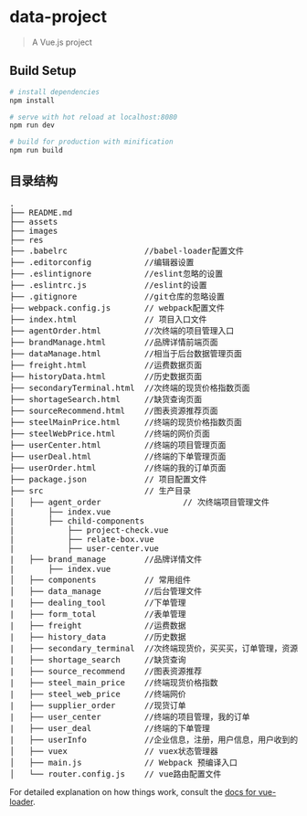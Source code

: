 # data-project

> A Vue.js project

## Build Setup

``` bash
# install dependencies
npm install

# serve with hot reload at localhost:8080
npm run dev

# build for production with minification
npm run build
```

## 目录结构
<pre>
.
├── README.md           
├── assets               
├── images
├── res              		
├── .babelrc          		//babel-loader配置文件
├── .editorconfig           //编辑器设置
├── .eslintignore           //eslint忽略的设置
├── .eslintrc.js            //eslint的设置
├── .gitignore              //git仓库的忽略设置
├── webpack.config.js  		// webpack配置文件
├── index.html         		// 项目入口文件
├── agentOrder.html         //次终端的项目管理入口
├── brandManage.html        //品牌详情前端页面
├── dataManage.html         //相当于后台数据管理页面
├── freight.html            //运费数据页面
├── historyData.html        //历史数据页面
├── secondaryTerminal.html  //次终端的现货价格指数页面
├── shortageSearch.html     //缺货查询页面
├── sourceRecommend.html    //图表资源推荐页面
├── steelMainPrice.html     //终端的现货价格指数页面
├── steelWebPrice.html      //终端的网价页面
├── userCenter.html         //终端的项目管理页面
├── userDeal.html           //终端的下单管理页面
├── userOrder.html          //终端的我的订单页面
├── package.json       		// 项目配置文件
├── src                		// 生产目录
│   ├── agent_order         		// 次终端项目管理文件
|       ├── index.vue
|       ├── child-components       
|           ├── project-check.vue
|           ├── relate-box.vue
|           ├── user-center.vue
|   ├── brand_manage        //品牌详情文件
|       ├── index.vue
│   ├── components     		// 常用组件
│   ├── data_manage         //后台管理文件
|   ├── dealing_tool        //下单管理
|   ├── form_total          //表单管理
|   ├── freight             //运费数据
|   ├── history_data        //历史数据
|   ├── secondary_terminal  //次终端现货价，买买买，订单管理，资源推荐
|   ├── shortage_search     //缺货查询
|   ├── source_recommend    //图表资源推荐
|   ├── steel_main_price    //终端现货价格指数
|   ├── steel_web_price     //终端网价
|   ├── supplier_order      //现货订单
|   ├── user_center         //终端的项目管理，我的订单
|   ├── user_deal           //终端的下单管理
|   ├── userInfo            //企业信息，注册，用户信息，用户收到的信息
│   ├── vuex          		// vuex状态管理器
│   ├── main.js        		// Webpack 预编译入口
│   └── router.config.js    // vue路由配置文件
</pre>

For detailed explanation on how things work, consult the [docs for vue-loader](http://vuejs.github.io/vue-loader).
